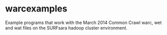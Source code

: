 warcexamples
============

Example programs that work with the March 2014 Common Crawl warc, wet and wat files on the SURFsara hadoop cluster environment.
